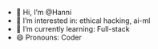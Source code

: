 - 👋 Hi, I’m @Hanni
- 👀 I’m interested in: ethical hacking, ai-ml
- 🌱 I’m currently learning: Full-stack 
- 😄 Pronouns: Coder

<!---
Hannisiddiqui/Hannisiddiqui is a ✨ special ✨ repository because its `README.md` (this file) appears on your GitHub profile.
You can click the Preview link to take a look at your changes.
--->
